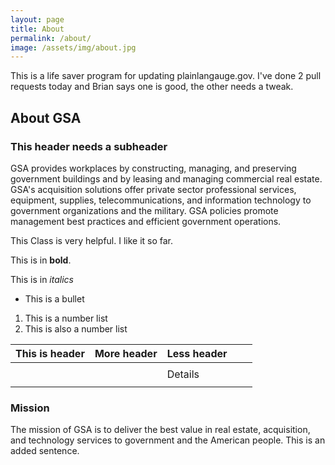 ```yaml
---
layout: page
title: About
permalink: /about/
image: /assets/img/about.jpg
---
```


This is a life saver program for updating plainlangauge.gov. I've done 2 pull requests today and Brian says one is good, the other needs a tweak.

## About GSA
### This header needs a subheader

GSA provides workplaces by constructing, managing, and preserving government buildings and by leasing and managing commercial real estate. GSA's acquisition solutions offer private sector professional services, equipment, supplies, telecommunications, and information technology to government organizations and the military. GSA policies promote management best practices and efficient government operations.

This Class is very helpful. I like it so far.

This is in **bold**.

This is in _italics_

* This is a bullet

1. This is a number list
2. This is also a number list

| This is header | More header | Less header |   |   |
|----------------|-------------|-------------|---|---|
|                |             |             |   |   |
|                |             | Details     |   |   |
|                |             |             |   |   |

### Mission

The mission of GSA is to deliver the best value in real estate, acquisition, and technology services to government and the American people. This is an added sentence.
